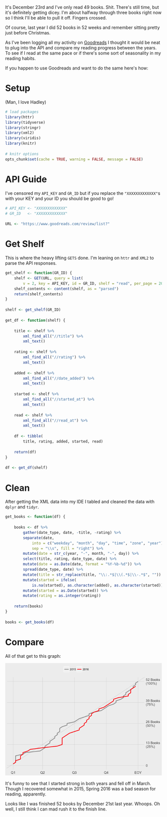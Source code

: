 It's December 23rd and I've only read 49 books. Shit. There's still time, but it's definitely getting dicey. I'm about halfway through three books right now so I think I'll be able to pull it off. Fingers crossed.

Of course, last year I did 52 books in 52 weeks and remember sitting pretty just before Christmas.

As I've been logging all my activity on [Goodreads](https://www.goodreads.com/user/show/16626766-max) I thought it would be neat to plug into the API and compare my reading progress between the years. To see if I read at the same pace or if there's some sort of seasonality in my reading habits.

If you happen to use Goodreads and want to do the same here's how:

Setup
=====

(Man, I love Hadley)

``` r
# load packages
library(httr)
library(tidyverse)
library(stringr)
library(xml2)
library(viridis)
library(knitr)

# knitr options
opts_chunk$set(cache = TRUE, warning = FALSE, message = FALSE)
```

API Guide
=========

I've censored my `API_KEY` and `GR_ID` but if you replace the `"XXXXXXXXXXXXX"`s with your KEY and your ID you should be good to go!

``` r
# API_KEY <- "XXXXXXXXXXXXX"
# GR_ID   <- "XXXXXXXXXXXXX"

URL <- "https://www.goodreads.com/review/list?"
```

Get Shelf
=========

This is where the heavy lifting `GETS` done. I'm leaning on `httr` and `XML2` to parse the API responses.

``` r
get_shelf <- function(GR_ID) {
    shelf <- GET(URL, query = list(
    	v = 2, key = API_KEY, id = GR_ID, shelf = "read", per_page = 200))
    shelf_contents <- content(shelf, as = "parsed")
    return(shelf_contents)
}

shelf <- get_shelf(GR_ID)

get_df <- function(shelf) {

    title <- shelf %>% 
        xml_find_all("//title") %>% 
        xml_text()
    
    rating <- shelf %>% 
        xml_find_all("//rating") %>% 
        xml_text()
    
    added <- shelf %>% 
        xml_find_all("//date_added") %>% 
        xml_text()
    
    started <- shelf %>% 
        xml_find_all("//started_at") %>% 
        xml_text()
    
    read <- shelf %>% 
        xml_find_all("//read_at") %>% 
        xml_text()
    
    df <- tibble(
        title, rating, added, started, read)
    
    return(df)
}

df <- get_df(shelf)
```

Clean
=====

After getting the XML data into my IDE I tabled and cleaned the data with `dplyr` and `tidyr`.

``` r
get_books <- function(df) {

    books <- df %>% 
        gather(date_type, date, -title, -rating) %>% 
        separate(date, 
            into = c("weekday", "month", "day", "time", "zone", "year"), 
            sep = "\\s", fill = "right") %>% 
        mutate(date = str_c(year, "-", month, "-", day)) %>% 
        select(title, rating, date_type, date) %>% 
        mutate(date = as.Date(date, format = "%Y-%b-%d")) %>% 
        spread(date_type, date) %>% 
        mutate(title = str_replace(title, "\\:.*$|\\(.*$|\\-.*$", "")) %>% 
        mutate(started = ifelse(
        	is.na(started), as.character(added), as.character(started))) %>% 
        mutate(started = as.Date(started)) %>% 
        mutate(rating = as.integer(rating))
    
    return(books)
}

books <- get_books(df)
```

Compare
=======

All of that get to this graph:

![](/assets/img/goodreads_comp.png)

It's funny to see that I started strong in both years and fell off in March. Though I recovered somewhat in 2015, Spring 2016 was a bad season for reading, apparently.

Looks like I was finished 52 books by December 21st last year. Whoops. Oh well, I still think I can mad rush it to the finish line.
